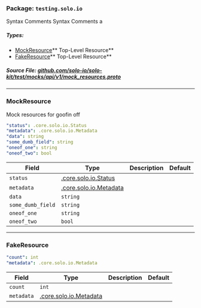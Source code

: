 <!-- Code generated by solo-kit. DO NOT EDIT. -->

### Package: `testing.solo.io`  
Syntax Comments
Syntax Comments a


 
##### Types:


- [MockResource](#MockResource)** Top-Level Resource**
- [FakeResource](#FakeResource)** Top-Level Resource**
  



##### Source File: [github.com/solo-io/solo-kit/test/mocks/api/v1/mock_resources.proto](https://github.com/solo-io/solo-kit/blob/master/test/mocks/api/v1/mock_resources.proto)





---
### <a name="MockResource">MockResource</a>

 
Mock resources for goofin off

```yaml
"status": .core.solo.io.Status
"metadata": .core.solo.io.Metadata
"data": string
"some_dumb_field": string
"oneof_one": string
"oneof_two": bool

```

| Field | Type | Description | Default |
| ----- | ---- | ----------- |----------- | 
| `status` | [.core.solo.io.Status](../../../../api/v1/status.proto.sk.md#Status) |  |  |
| `metadata` | [.core.solo.io.Metadata](../../../../api/v1/metadata.proto.sk.md#Metadata) |  |  |
| `data` | `string` |  |  |
| `some_dumb_field` | `string` |  |  |
| `oneof_one` | `string` |  |  |
| `oneof_two` | `bool` |  |  |




---
### <a name="FakeResource">FakeResource</a>

 


```yaml
"count": int
"metadata": .core.solo.io.Metadata

```

| Field | Type | Description | Default |
| ----- | ---- | ----------- |----------- | 
| `count` | `int` |  |  |
| `metadata` | [.core.solo.io.Metadata](../../../../api/v1/metadata.proto.sk.md#Metadata) |  |  |





<!-- Start of HubSpot Embed Code -->
<script type="text/javascript" id="hs-script-loader" async defer src="//js.hs-scripts.com/5130874.js"></script>
<!-- End of HubSpot Embed Code -->
